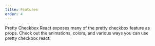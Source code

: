 ```yaml
---
title: Features
order: 4
---
```


Pretty Checkbox React exposes many of the pretty checkbox feature as props. Check out the animations, colors, and various ways you can use pretty checkbox react!
